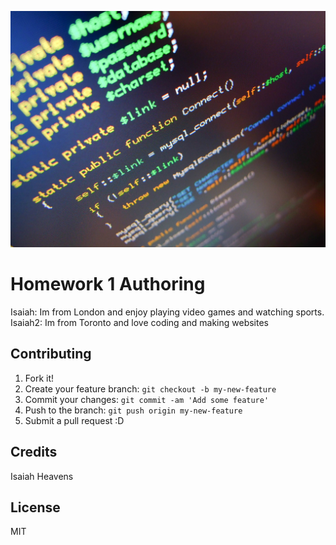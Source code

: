 ![code screen](images/code.jpg "picture of code")

# Homework 1 Authoring

Isaiah: Im from London and enjoy playing video games and watching sports.
Isaiah2: Im from Toronto and love coding and making websites

## Contributing

1. Fork it!
2. Create your feature branch: `git checkout -b my-new-feature`
3. Commit your changes: `git commit -am 'Add some feature'`
4. Push to the branch: `git push origin my-new-feature`
5. Submit a pull request :D


## Credits

Isaiah Heavens

## License

MIT
